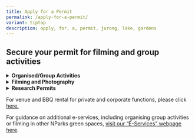 ```yaml
---
title: Apply for a Permit
permalink: /apply-for-a-permit/
variant: tiptap
description: apply, for, a, permit, jurong, lake, gardens
---
```

<h2><strong>Secure your permit for filming and group activities</strong></h2>
<div data-type="detailGroup" class="isomer-accordion isomer-accordion-white">
<details class="isomer-details">
<summary><strong>Organised/Group Activities</strong>
</summary>
<div data-type="detailsContent" class="isomer-details-content">
<p></p>
<h4><strong><u>Use of the Gardens for Organised/Group Activities</u></strong></h4>
<p></p>
<p>In the interest of public safety and enhancing visitor experience, please
note that group activity permits would be required for any organised trips
(E.g., Group Activities, Learning Journeys, Tours, Pre-school Visits etc)
to Jurong Lake Gardens.</p>
<p></p>
<p>Jurong Lake Gardens is a public garden for the enjoyment of all. Any form
of set-up, structure, equipment etc. is not permitted without prior approval
of NParks.&nbsp;Activities promoting a cause or activities which inconvenience
or cause discomfort to other visitors will not be permitted.&nbsp;</p>
<p></p>
<p><strong><u>For use of the Gardens for organised or group activities, please submit the application by filling in the form here.</u></strong>
</p>
<ul data-tight="true" class="tight">
<li>
<p>Please note that approval of this application <strong>does not</strong> grant
you exclusive use of shelters, lawns or any other areas in the Gardens.</p>
</li>
<li>
<p>Applications must be submitted <strong>at least 14 days prior</strong> to
the proposed date of use.</p>
</li>
</ul>
<p></p>
</div>
</details>
<details class="isomer-details">
<summary><strong>Filming and Photography</strong>
</summary>
<div data-type="detailsContent" class="isomer-details-content">
<p></p>
<p>Prior approval for filming and commercial photography in the Gardens is
required. Casual photography sessions (such as family portraits and graduations)
do not require submission.</p>
<p></p>
<p>Applications have to be submitted at least 14 days prior to the proposed
filming or photography dates.&nbsp;</p>
<p></p>
<p><u>Apply for a filming and photography permit&nbsp;</u><a href="https://www.nparks.gov.sg/request-to-film-on-location-form" rel="noopener noreferrer nofollow" target="_blank"><u>here</u></a><u>.</u>
</p>
<p></p>
<p><strong><u>Rules and Regulations</u></strong>
</p>
<ul data-tight="true" class="tight">
<li>
<p>Filming and photography are <strong>NOT</strong> allowed at Clusia Cove,
Forest Ramble and Entrance Pavilion for the convenience of other visitors.</p>
</li>
<li>
<p>Filming and photography should be carried out on weekdays during off-peak
periods (0900hrs - 1700hrs).</p>
</li>
<li>
<p>Production companies should comply with the <a href="https://www.imda.gov.sg/for-industry/sectors/Media/Film/Filming-in-Singapore" rel="noopener noreferrer" target="_blank">guidelines by the Infocomms Media Development Authority</a>.</p>
</li>
<li>
<p>Do not deface or damage any property or plants in the premises. The use
of nails, hooks or like, to hang or tie any object to shrubs and trees
is prohibited.</p>
</li>
<li>
<p>No vehicles are allowed to enter the Gardens.&nbsp;</p>
</li>
<li>
<p>Do not block off any areas (e.g. toilet, shelter, pathways) within our
Gardens for your exclusive use.&nbsp;</p>
</li>
<li>
<p>Do not set up any structures or props without the prior approval of NParks.
All kinds of tracks and power generating devices are not allowed.&nbsp;</p>
</li>
<li>
<p>The site must be kept clean and tidy at all times. Please remove all refuse
generated, immediately after your filming at your own cost.&nbsp;</p>
</li>
<li>
<p>At the Grasslands, stick to the designated trails at all times. Do not
stray off trail into the grasses. Lighting, including flash, is not allowed
to protect the biodiversity.</p>
</li>
</ul>
</div>
</details>
<details class="isomer-details">
<summary><strong>Research Permits</strong>
</summary>
<div data-type="detailsContent" class="isomer-details-content">
<p>The National Parks Board recognises the importance of research in increasing
the level of knowledge of Singapore’s wildlife. Scientific research provides
crucial information needed for strategic planning, management, decision-making,
identification of information gaps and basis for establishing programmes
for long-term ecological monitoring and sustainability of biological diversity.&nbsp;</p>
<p>To facilitate research, permits are issued by NParks. In addition, NParks
will assess whether the research involves activities which require approvals
under the Parks and Trees Act (“PTA”), Parks and Trees Regulations (“PTR”)
or the Wildlife Act (“WA”), and where appropriate, consider granting the
relevant approvals together with the research permit.&nbsp;</p>
<p></p>
<p>You can submit your application via the Research tab in our <a href="https://biome.nparks.gov.sg/Account/Login/?ReturnUrl=%2FResearch%2FPermitApplication%2F" rel="noopener noreferrer" target="_blank">online system</a>.
Please refer to our <a href="https://www.nparks.gov.sg/-/media/nparks-real-content/biodiversity/resources-research-permit/research-permit-application-user-guide_sept2021.pdf" rel="noopener noreferrer nofollow" target="_blank">user guide</a>&nbsp;for
more details. The acknowledgement section that needs to be signed by team
members can be downloaded <a href="https://www.nparks.gov.sg/-/media/nparks-real-content/biodiversity/resources-research-permit/acknowledgement-section.doc" rel="noopener noreferrer nofollow" target="_blank">here</a>.</p>
<p></p>
<p>For more information, <a href="https://www.nparks.gov.sg/biodiversity/resources-and-research-permits" rel="noopener nofollow" target="_blank">please refer to this link.</a>
</p>
</div>
</details>
</div>
<p>For venue and BBQ rental for private and corporate functions, please click<u> here.</u>
</p>
<p>For guidance on additional e-services, including organising group activities
or filming in other NParks green spaces, <a href="https://nam12.safelinks.protection.outlook.com/?url=https%3A%2F%2Fwww.nparks.gov.sg%2Fservices%2Fparks-permits-and-applications&amp;data=05%7C01%7C%7C124a646d8cfb4a1c136008da26a64e01%7C84df9e7fe9f640afb435aaaaaaaaaaaa%7C1%7C0%7C637864793017771876%7CUnknown%7CTWFpbGZsb3d8eyJWIjoiMC4wLjAwMDAiLCJQIjoiV2luMzIiLCJBTiI6Ik1haWwiLCJXVCI6Mn0%3D%7C3000%7C%7C%7C&amp;sdata=x7fuxK8Y%2B0yOn03uu84kwveG6TQOWN1tcNtRsPGD5tU%3D&amp;reserved=0" rel="noopener noreferrer" target="_blank">visit our “E-Services” webpage here</a>.</p>